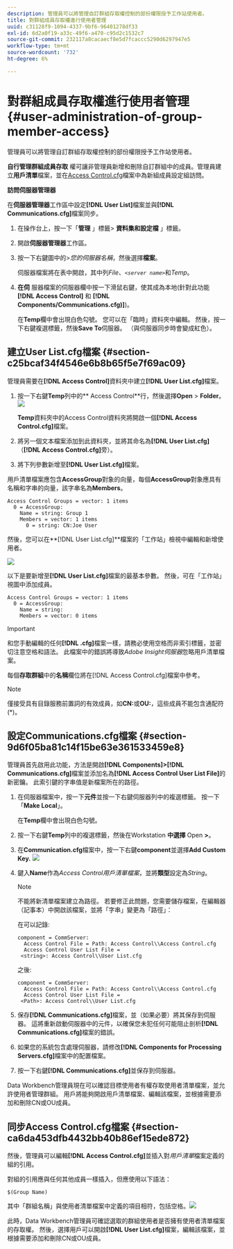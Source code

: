 ```yaml
---
description: 管理員可以將管理自訂群組存取權控制的部份權限授予工作站使用者。
title: 對群組成員存取權進行使用者管理
uuid: c31128f9-1094-4337-9bf6-96401278df33
exl-id: 6d2a0f19-a33c-49f6-a470-c95d2c1532c7
source-git-commit: 232117a8cacaecf8e5d7fcaccc5290d6297947e5
workflow-type: tm+mt
source-wordcount: '732'
ht-degree: 6%

---
```


# 對群組成員存取權進行使用者管理{#user-administration-of-group-member-access}

管理員可以將管理自訂群組存取權控制的部份權限授予工作站使用者。

**自行管理群組成員存取** 權可讓非管理員新增和刪除自訂群組中的成員。管理員建立&#x200B;**用戶清單**&#x200B;檔案，並在[Access Control.cfg](https://experienceleague.adobe.com/docs/data-workbench/using/server-admin-install/admin-dwb-server/access-control/c-config-acs-ctrl.html)檔案中為新組成員設定組訪問。

**訪問伺服器管理器**

在&#x200B;**伺服器管理器**&#x200B;工作區中設定&#x200B;**[!DNL User List]**&#x200B;檔案並與&#x200B;**[!DNL Communications.cfg]**&#x200B;檔案同步。

1. 在操作台上，按一下「**管理** 」標籤> **資料集和設定檔** 」標籤。

1. 開啟&#x200B;**伺服器管理器**&#x200B;工作區。
1. 按一下右鍵圖中的>*您的伺服器名稱*，然後選擇&#x200B;**檔案**。

   伺服器檔案將在表中開啟，其中列&#x200B;*File*、*`<server name>`*&#x200B;和&#x200B;*Temp*。

1. **在伺** 服器檔案的伺服器欄中按一下滑鼠右鍵，使其成為本地(針對此功能 **[!DNL Access Control]** 和 **[!DNL Components/Communications.cfg)]**)。

   在&#x200B;**Temp**&#x200B;欄中會出現白色勾號。 您可以在「臨時」資料夾中編輯。 然後，按一下右鍵複選標籤，然後&#x200B;**Save To**&#x200B;伺服器。 （與伺服器同步時會變成紅色）。

## 建立User List.cfg檔案 {#section-c25bcaf34f4546e6b8b65f5e7f69ac09}

管理員需要在&#x200B;**[!DNL Access Control]**&#x200B;資料夾中建立&#x200B;**[!DNL User List.cfg]**&#x200B;檔案。

1. 按一下右鍵&#x200B;**Temp**&#x200B;列中的** Access Control**行，然後選擇&#x200B;**Open** > **Folder**。 ![](assets/6_4_workstation_groups_3.png)

   **Temp**&#x200B;資料夾中的Access Control資料夾將開啟一個&#x200B;**[!DNL Access Control.cfg]**&#x200B;檔案。

1. 將另一個文本檔案添加到此資料夾，並將其命名為&#x200B;**[!DNL User List.cfg]**（**[!DNL Access Control.cfg]**&#x200B;旁）。

1. 將下列參數新增至&#x200B;**[!DNL User List.cfg]**&#x200B;檔案。

用戶清單檔案應包含&#x200B;**AccessGroup**&#x200B;對象的向量，每個&#x200B;**AccessGroup**&#x200B;對象應具有名稱和字串的向量，該字串名為&#x200B;**Members**。

```
Access Control Groups = vector: 1 items 
  0 = AccessGroup:  
    Name = string: Group 1 
    Members = vector: 1 items 
      0 = string: CN:Joe User
```

然後，您可以在**[!DNL User List.cfg]**檔案的「工作站」檢視中編輯和新增使用者。

![](assets/6_4_workstation_groups_4.png)

以下是要新增至&#x200B;**[!DNL User List.cfg]**&#x200B;檔案的最基本參數。 然後，可在「工作站」視圖中添加成員。

```
Access Control Groups = vector: 1 items 
  0 = AccessGroup:  
    Name = string:  
    Members = vector: 0 items
```

>[!IMPORTANT]
>
>和您手動編輯的任何&#x200B;**[!DNL .cfg]**&#x200B;檔案一樣，請務必使用空格而非索引標籤，並密切注意空格和語法。 此檔案中的錯誤將導致&#x200B;*Adobe Insight伺服器*&#x200B;忽略用戶清單檔案。

每個&#x200B;**存取群組**&#x200B;中的&#x200B;**名稱**&#x200B;欄位將在[!DNL Access Control.cfg]檔案中參考。

>[!NOTE]
>
>僅接受具有目錄服務前置詞的有效成員，如&#x200B;**CN:**&#x200B;或&#x200B;**OU:**，這些成員不能包含通配符(*)。

## 設定Communications.cfg檔案 {#section-9d6f05ba81c14f15be63e361533459e8}

管理員首先啟用此功能，方法是開啟&#x200B;**[!DNL Components]>[!DNL Communications.cfg]**&#x200B;檔案並添加名為&#x200B;**[!DNL Access Control User List File]**&#x200B;的新密鑰。 此索引鍵的字串值是新檔案所在的路徑。

1. 在伺服器檔案中，按一下&#x200B;**元件**&#x200B;並按一下右鍵伺服器列中的複選標籤。 按一下「**Make Local**」。

   在&#x200B;**Temp**&#x200B;欄中會出現白色勾號。

1. 按一下右鍵&#x200B;**Temp**&#x200B;列中的複選標籤，然後在Workstation **中選擇** Open **>**。

1. 在&#x200B;**Communication.cfg**&#x200B;檔案中，按一下右鍵&#x200B;**component**&#x200B;並選擇&#x200B;**Add Custom Key.** ![](assets/6_4_workstation_groups.png)

1. 鍵入&#x200B;**Name**&#x200B;作為&#x200B;*Access Control用戶清單檔案*，並將&#x200B;**類型**&#x200B;設定為&#x200B;*String*。

   >[!NOTE]
   不能將新清單檔案建立為路徑。 若要修正此問題，您需要儲存檔案，在編輯器（記事本）中開啟該檔案，並將「字串」變更為「路徑」：

   在可以記錄:

   ```
   component = CommServer:  
     Access Control File = Path: Access Control\\Access Control.cfg 
     Access Control User List File =  
    <string>: Access Control\\User List.cfg
   ```

   之後:

   ```
   component = CommServer:  
     Access Control File = Path: Access Control\\Access Control.cfg 
     Access Control User List File =  
    <Path>: Access Control\\User List.cfg
   ```

1. 保存&#x200B;**[!DNL Communications.cfg]**&#x200B;檔案，並（如果必要）將其保存到伺服器。 這將重新啟動伺服器中的元件，以確保您未犯任何可能阻止剖析&#x200B;**[!DNL Communications.cfg]**&#x200B;檔案的錯誤。
1. 如果您的系統包含處理伺服器，請修改&#x200B;**[!DNL Components for Processing Servers.cfg]**&#x200B;檔案中的配置檔案。
1. 按一下右鍵&#x200B;**[!DNL Communications.cfg]**&#x200B;並保存到伺服器。

Data Workbench管理員現在可以確認目標使用者有權存取使用者清單檔案，並允許使用者管理群組。 用戶將能夠開啟用戶清單檔案、編輯該檔案，並根據需要添加和刪除CN或OU成員。

## 同步Access Control.cfg檔案 {#section-ca6da453dfb4432bb40b86ef15ede872}

然後，管理員可以編輯&#x200B;**[!DNL Access Control.cfg]**&#x200B;並插入對&#x200B;*用戶清單*&#x200B;檔案定義的組的引用。

對組的引用應與任何其他成員一樣插入，但應使用以下語法：

```
$(Group Name)
```

其中「群組名稱」與使用者清單檔案中定義的項目相符，包括空格。![](assets/6_4_workstation_groups_2.png)

此時，Data Workbench管理員可確認選取的群組使用者是否擁有使用者清單檔案的存取權。 然後，選擇用戶可以開啟&#x200B;**[!DNL User List.cfg]**&#x200B;檔案，編輯該檔案，並根據需要添加和刪除CN或OU成員。
